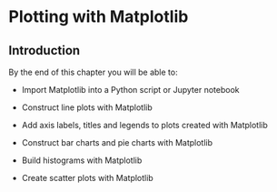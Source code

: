 
# Plotting with Matplotlib
## Introduction
By the end of this chapter you will be able to:

 * Import Matplotlib into a Python script or Jupyter notebook

 * Construct line plots with Matplotlib

 * Add axis labels, titles and legends to plots created with Matplotlib

 * Construct bar charts and pie charts with Matplotlib
 
 * Build histograms with Matplotlib
 
 * Create scatter plots with Matplotlib
 

